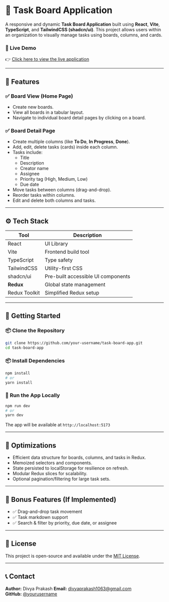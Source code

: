 
# 🧩 Task Board Application

A responsive and dynamic **Task Board Application** built using **React**, **Vite**, **TypeScript**, and **TailwindCSS (shadcn/ui)**. This project allows users within an organization to visually manage tasks using boards, columns, and cards.

### 🔗 Live Demo

👉 [Click here to view the live application](https://your-live-link.vercel.app)

---

## 📌 Features

### ✅ Board View (Home Page)
- Create new boards.
- View all boards in a tabular layout.
- Navigate to individual board detail pages by clicking on a board.

### ✅ Board Detail Page
- Create multiple columns (like **To Do**, **In Progress**, **Done**).
- Add, edit, delete tasks (cards) inside each column.
- Tasks include:
  - Title
  - Description
  - Creator name
  - Assignee
  - Priority tag (High, Medium, Low)
  - Due date
- Move tasks between columns (drag-and-drop).
- Reorder tasks within columns.
- Edit and delete both columns and tasks.

---

## ⚙️ Tech Stack

| Tool         | Description                                |
|--------------|--------------------------------------------|
| React        | UI Library                                 |
| Vite         | Frontend build tool                        |
| TypeScript   | Type safety                                |
| TailwindCSS  | Utility-first CSS                          |
| shadcn/ui    | Pre-built accessible UI components         |
| **Redux**    | Global state management                    |
| Redux Toolkit| Simplified Redux setup                     |

---

## 🚀 Getting Started

### 📦 Clone the Repository
```bash
git clone https://github.com/your-username/task-board-app.git
cd task-board-app
```

### 📦 Install Dependencies
```bash
npm install
# or
yarn install
```

### 🔧 Run the App Locally
```bash
npm run dev
# or
yarn dev
```

The app will be available at `http://localhost:5173`

---

## 🧠 Optimizations

- Efficient data structure for boards, columns, and tasks in Redux.
- Memoized selectors and components.
- State persisted to localStorage for resilience on refresh.
- Modular Redux slices for scalability.
- Optional pagination/filtering for large task sets.

---

## 🎁 Bonus Features (If Implemented)

- ✅ Drag-and-drop task movement
- ✅ Task markdown support
- ✅ Search & filter by priority, due date, or assignee

---


## 📜 License

This project is open-source and available under the [MIT License](LICENSE).

---

## 📞 Contact

**Author:** Divya Prakash 
**Email:** divyaprakash1063@gmail.com  
**GitHub:** [@yourusername](https://github.com/yourusername)
